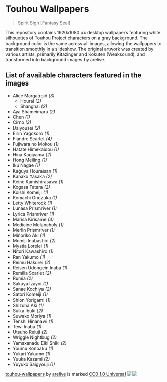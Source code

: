 # Touhou Wallpapers
> Spirit Sign [Fantasy Seal]

This repository contains 1920x1080 px desktop wallpapers 
featuring white silhouettes of Touhou Project characters on a gray background. 
The background color is the same across all images, 
allowing the wallpapers to transition smoothly in a slideshow. 
The original artwork was created by various artists, 
primarily Kitazinger and Kokuten (Weaksound), 
and transformed into background images by arelive.

## List of available characters featured in the images

- Alice Margatroid *(3)*
  - Hourai *(2)*
  - Shanghai *(2)*
- Aya Shameimaru *(2)*
- Chen *(1)*
- Cirno *(3)*
- Daiyousei *(2)*
- Eirin Yagokoro *(1)*
- Flandre Scarlet *(4)*
- Fujiwara no Mokou *(1)*
- Hatate Himekaidou *(1)*
- Hina Kagiyama *(2)*
- Hong Meiling *(1)*
- Iku Nagae *(1)*
- Kaguya Houraisan *(1)*
- Kanako Yasaka *(2)*
- Keine Kamishirasawa *(1)*
- Kogasa Tatara *(2)*
- Koishi Komeiji *(1)*
- Komachi Onozuka *(1)*
- Letty Whiterock *(1)*
- Lunasa Prismriver *(1)*
- Lyrica Prismriver *(1)*
- Marisa Kirisame *(3)*
- Medicine Melancholy *(1)*
- Merlin Prismriver *(1)*
- Minoriko Aki *(1)*
- Momiji Inubashiri *(2)*
- Mystia Lorelei *(1)*
- Nitori Kawashiro *(1)*
- Ran Yakumo *(1)*
- Reimu Hakurei *(2)*
- Reisen Udongein Inaba *(1)*
- Remilia Scarlet *(2)*
- Rumia *(2)*
- Sakuya Izayoi *(1)*
- Sanae Kochiya *(2)*
- Satori Komeiji *(1)*
- Shion Yorigami *(1)*
- Shizuha Aki *(1)*
- Suika Ibuki *(2)*
- Suwako Moriya *(1)*
- Tenshi Hinanawi *(1)*
- Tewi Inaba *(1)*
- Utsuho Reiuji *(2)*
- Wriggle Nightbug *(2)*
- Yamaxanadu Eiki Shiki *(2)*
- Youmu Konpaku *(1)*
- Yukari Yakumo *(1)*
- Yuuka Kazami *(2)*
- Yuyuko Saigyouji *(1)*

<a href="https://github.com/arebaka/touhou-wallpapers">touhou-wallpapers</a> by <a href="https://are.moe">arelive</a> is marked <a href="https://creativecommons.org/publicdomain/zero/1.0/">CC0 1.0 Universal</a><img src="https://mirrors.creativecommons.org/presskit/icons/cc.svg" style="max-width: 1em;max-height:1em;margin-left: .2em;"><img src="https://mirrors.creativecommons.org/presskit/icons/zero.svg" style="max-width: 1em;max-height:1em;margin-left: .2em;">

